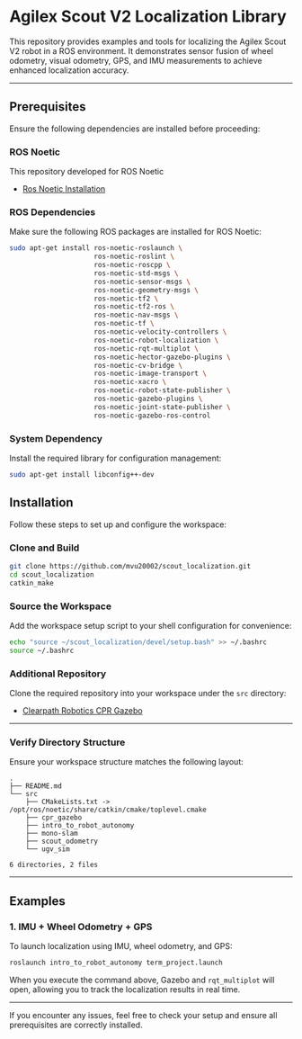 # Agilex Scout V2 Localization Library

This repository provides examples and tools for localizing the Agilex Scout V2 robot in a ROS environment. It demonstrates sensor fusion of wheel odometry, visual odometry, GPS, and IMU measurements to achieve enhanced localization accuracy.

---

## Prerequisites

Ensure the following dependencies are installed before proceeding:

### ROS Noetic
This repository developed for ROS Noetic
- [Ros Noetic Installation](https://wiki.ros.org/noetic/Installation/Ubuntu)

### ROS Dependencies
Make sure the following ROS packages are installed for ROS Noetic:
```bash
sudo apt-get install ros-noetic-roslaunch \
                     ros-noetic-roslint \
                     ros-noetic-roscpp \
                     ros-noetic-std-msgs \
                     ros-noetic-sensor-msgs \
                     ros-noetic-geometry-msgs \
                     ros-noetic-tf2 \
                     ros-noetic-tf2-ros \
                     ros-noetic-nav-msgs \
                     ros-noetic-tf \
                     ros-noetic-velocity-controllers \
                     ros-noetic-robot-localization \
                     ros-noetic-rqt-multiplot \
                     ros-noetic-hector-gazebo-plugins \
                     ros-noetic-cv-bridge \
                     ros-noetic-image-transport \
                     ros-noetic-xacro \
                     ros-noetic-robot-state-publisher \
                     ros-noetic-gazebo-plugins \
                     ros-noetic-joint-state-publisher \
                     ros-noetic-gazebo-ros-control
```

### System Dependency
Install the required library for configuration management:
```bash
sudo apt-get install libconfig++-dev
```


## Installation

Follow these steps to set up and configure the workspace:

### Clone and Build
```bash
git clone https://github.com/mvu20002/scout_localization.git
cd scout_localization
catkin_make
```

### Source the Workspace
Add the workspace setup script to your shell configuration for convenience:
```bash
echo "source ~/scout_localization/devel/setup.bash" >> ~/.bashrc
source ~/.bashrc
```

### Additional Repository
Clone the required repository into your workspace under the `src` directory:
- [Clearpath Robotics CPR Gazebo](https://github.com/clearpathrobotics/cpr_gazebo)

---

### Verify Directory Structure
Ensure your workspace structure matches the following layout:
```plaintext
.
├── README.md
└── src
    ├── CMakeLists.txt -> /opt/ros/noetic/share/catkin/cmake/toplevel.cmake
    ├── cpr_gazebo
    ├── intro_to_robot_autonomy
    ├── mono-slam
    ├── scout_odometry
    └── ugv_sim

6 directories, 2 files
```

---

## Examples

### 1. IMU + Wheel Odometry + GPS
To launch localization using IMU, wheel odometry, and GPS:
```bash
roslaunch intro_to_robot_autonomy term_project.launch
```
When you execute the command above, Gazebo and `rqt_multiplot` will open, allowing you to track the localization results in real time.

---

If you encounter any issues, feel free to check your setup and ensure all prerequisites are correctly installed.
